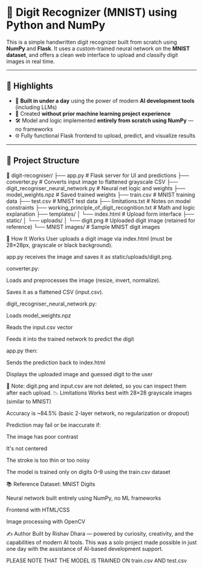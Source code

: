 # 🔢 Digit Recognizer (MNIST) using Python and NumPy

This is a simple handwritten digit recognizer built from scratch using **NumPy** and **Flask**. It uses a custom-trained neural network on the **MNIST dataset**, and offers a clean web interface to upload and classify digit images in real time.

---

## 🌟 Highlights

- 🧠 **Built in under a day** using the power of modern **AI development tools** (including LLMs)
- 🚀 Created **without prior machine learning project experience**
- 🛠️ Model and logic implemented **entirely from scratch using NumPy** — no frameworks
- 🌐 Fully functional Flask frontend to upload, predict, and visualize results

---

## 📂 Project Structure

📁 digit-recogniser/
├── app.py # Flask server for UI and predictions
├── converter.py # Converts input image to flattened grayscale CSV
├── digit_recogniser_neural_network.py # Neural net logic and weights
├── model_weights.npz # Saved trained weights
├── train.csv # MNIST training data
├── test.csv # MNIST test data
├── limitations.txt # Notes on model constraints
├── working_principle_of_digit_recognition.txt # Math and logic explanation
├── templates/
│ └── index.html # Upload form interface
├── static/
│ └── uploads/
│ └── digit.png # Uploaded digit image (retained for reference)
└── MNIST images/ # Sample MNIST digit images

🚀 How It Works
User uploads a digit image via index.html (must be 28×28px, grayscale or black background).

app.py receives the image and saves it as static/uploads/digit.png.

converter.py:

Loads and preprocesses the image (resize, invert, normalize).

Saves it as a flattened CSV (input.csv).

digit_recogniser_neural_network.py:

Loads model_weights.npz

Reads the input.csv vector

Feeds it into the trained network to predict the digit

app.py then:

Sends the prediction back to index.html

Displays the uploaded image and guessed digit to the user

📌 Note: digit.png and input.csv are not deleted, so you can inspect them after each upload.
📉 Limitations
Works best with 28×28 grayscale images (similar to MNIST)

Accuracy is ~84.5% (basic 2-layer network, no regularization or dropout)

Prediction may fail or be inaccurate if:

The image has poor contrast

It's not centered

The stroke is too thin or too noisy

The model is trained only on digits 0–9 using the train.csv dataset

📚 Reference
Dataset: MNIST Digits

Neural network built entirely using NumPy, no ML frameworks

Frontend with HTML/CSS

Image processing with OpenCV

✍️ Author
Built by Rishav Dhara — powered by curiosity, creativity, and the capabilities of modern AI tools.
This was a solo project made possible in just one day with the assistance of AI-based development support.

PLEASE NOTE THAT THE MODEL IS TRAINED ON train.csv AND test.csv 
